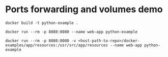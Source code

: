 # Ports forwarding and volumes demo

```docker
docker build -t python-example .

docker run --rm -p 8080:8080 --name web-app python-example

docker run --rm -p 8080:8080 -v <host-path-to-repo>/docker-examples/app/resources:/usr/src/app/resources --name web-app python-example
```